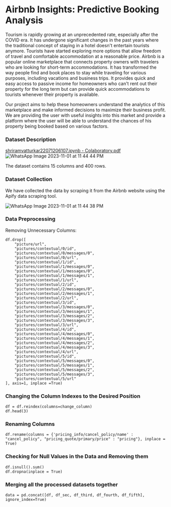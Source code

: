 # Airbnb Insights: Predictive Booking Analysis  
Tourism is rapidly growing at an unprecedented rate, especially after the COVID era. It has undergone significant changes in the past years where the traditional concept of staying in a hotel doesn't entertain tourists anymore. Tourists have started exploring more options that allow freedom of travel and comfortable accommodation at a reasonable price. Airbnb is a popular online marketplace that connects property owners with travelers who are looking for short-term accommodations. It has transformed the way people find and book places to stay while traveling for various purposes, including vacations and business trips. It provides quick and easy access to passive income for homeowners who can't rent out their property for the long term but can provide quick accommodations to tourists whenever their property is available. 

Our project aims to help these homeowners understand the analytics of this marketplace and make informed decisions to maximize their business profit. We are providing the user with useful insights into this market and provide a platform where the user will be able to understand the chances of his property being booked based on various factors.

### Dataset Description

[shriramvatturkar22071206107.ipynb - Colaboratory.pdf](https://github.com/Shriram-Vatturkar/airbnb-Price-Prediction/files/13230833/shriramvatturkar22071206107.ipynb.-.Colaboratory.pdf)
![WhatsApp Image 2023-11-01 at 11 44 44 PM](https://github.com/Shriram-Vatturkar/airbnb-Price-Prediction/assets/140342007/3202122f-a8d3-4823-8d41-ba3492d918fa)


The dataset contains 15 columns and 400 rows.

### Dataset Collection ###
We have collected the data by scraping it from the Airbnb website using the Apify data scraping tool.

![WhatsApp Image 2023-11-01 at 11 44 38 PM](https://github.com/Shriram-Vatturkar/airbnb-Price-Prediction/assets/140342007/d5cb2b57-c980-42af-b4ac-6fedb1be60dd)

### Data Preprocessing ###

Removing Unnecessary Columns: 
```
df.drop([
    "picture/url",
    "pictures/contextual/0/id",
    "pictures/contextual/0/messages/0",
    "pictures/contextual/0/url",
    "pictures/contextual/1/id",
    "pictures/contextual/1/messages/0",
    "pictures/contextual/1/messages/0",
    "pictures/contextual/1/messages/1",
    "pictures/contextual/1/url",
    "pictures/contextual/2/id",
    "pictures/contextual/2/messages/0",
    "pictures/contextual/2/messages/1",
    "pictures/contextual/2/url",
    "pictures/contextual/3/id",
    "pictures/contextual/3/messages/0",
    "pictures/contextual/3/messages/1",
    "pictures/contextual/3/messages/2",
    "pictures/contextual/3/messages/3",
    "pictures/contextual/3/url",
    "pictures/contextual/4/id",
    "pictures/contextual/4/messages/0",
    "pictures/contextual/4/messages/1",
    "pictures/contextual/4/messages/2",
    "pictures/contextual/4/messages/3",
    "pictures/contextual/4/url",
    "pictures/contextual/5/id",
    "pictures/contextual/5/messages/0",
    "pictures/contextual/5/messages/1",
    "pictures/contextual/5/messages/2",
    "pictures/contextual/5/messages/3",
    "pictures/contextual/5/url"
], axis=1, inplace =True)

```

### Changing the Column Indexes to the Desired Position
```
df = df.reindex(columns=change_column)
df.head(3)
```

### Renaming Columns
```
df.rename(columns = {'pricing_info/cancel_policy/name' : "cancel_policy", "pricing_quote/primary/price" : "pricing"}, inplace = True)
```
### Checking for Null Values in the Data and Removing them
```
df.isnull().sum()
df.dropna(inplace = True)
```
### Merging all the processed datasets together
```
data = pd.concat([df, df_sec, df_third, df_fourth, df_fifth], ignore_index=True)
```
